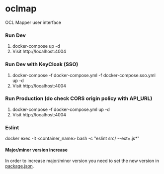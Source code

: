 # oclmap
OCL Mapper user interface

### Run Dev
1. docker-compose up -d
2. Visit http://localhost:4004

### Run Dev with KeyCloak (SSO)
1. docker-compose -f docker-compose.yml -f docker-compose.sso.yml up -d
2. Visit http://localhost:4004

### Run Production (do check CORS origin policy with API_URL)
1. docker-compose -f docker-compose.yml up -d
2. Visit http://localhost:4004


### Eslint
docker exec -it <container_name> bash -c "eslint src/ --ext=.js*"


#### Major/minor version increase

In order to increase major/minor version you need to set the new version in [package.json](package.json).

